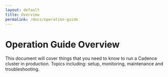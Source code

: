 ```yaml
---
layout: default
title: Overview
permalink: /docs/operation-guide
---
```


# Operation Guide Overview

This document will cover things that you need to know to run a Cadence cluster in production. Topics including: setup, monitoring, maintenance and troubleshooting.
